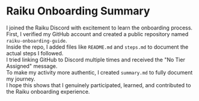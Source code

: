 # Raiku Onboarding Summary

I joined the Raiku Discord with excitement to learn the onboarding process.  
First, I verified my GitHub account and created a public repository named `raiku-onboarding-guide`.  
Inside the repo, I added files like `README.md` and `steps.md` to document the actual steps I followed.  
I tried linking GitHub to Discord multiple times and received the "No Tier Assigned" message.  
To make my activity more authentic, I created `summary.md` to fully document my journey.  
I hope this shows that I genuinely participated, learned, and contributed to the Raiku onboarding experience.
